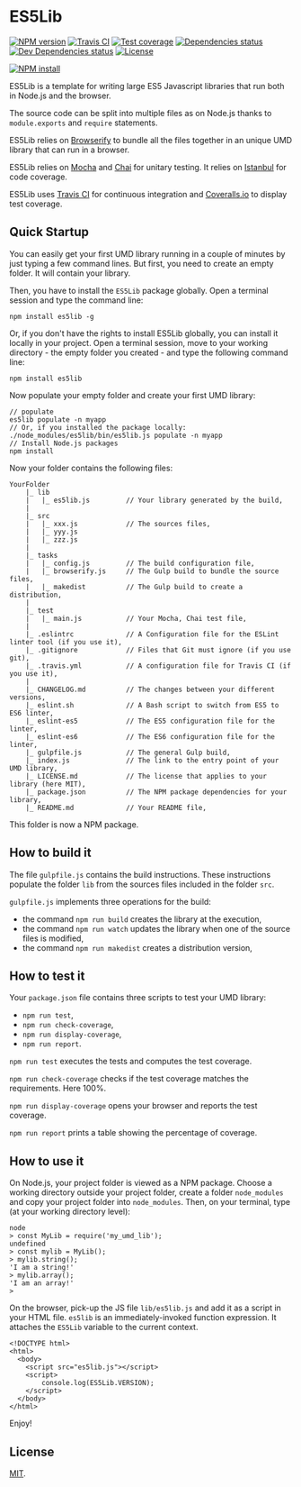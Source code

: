 # ES5Lib

[![NPM version][npm-image]][npm-url]
[![Travis CI][travis-image]][travis-url]
[![Test coverage][coveralls-image]][coveralls-url]
[![Dependencies status][dependencies-image]][dependencies-url]
[![Dev Dependencies status][devdependencies-image]][devdependencies-url]
[![License][license-image]](LICENSE.md)
<!--- [![node version][node-image]][node-url] -->

[![NPM install][npm-install-image]][npm-install-url]

ES5Lib is a template for writing large ES5 Javascript libraries that run both in Node.js and the browser.

The source code can be split into multiple files as on Node.js thanks to `module.exports` and `require` statements.

ES5Lib relies on [Browserify](http://browserify.org) to bundle all the files together in an unique UMD library that can run in a browser.

ES5Lib relies on [Mocha](https://mochajs.org) and [Chai](http://chaijs.com) for unitary testing. It relies on [Istanbul](https://gotwarlost.github.io/istanbul/) for code coverage.

ES5Lib uses [Travis CI](https://travis-ci.org) for continuous integration and [Coveralls.io](https://coveralls.io) to display test coverage.


## Quick Startup

You can easily get your first UMD library running in a couple of minutes by just typing a few command lines. But first, you need to create an empty folder. It will contain your library.

Then, you have to install the `ES5Lib` package globally. Open a terminal session and type the command line:

```
npm install es5lib -g
```

Or, if you don't have the rights to install ES5Lib globally, you can install it locally in your project. Open a terminal session, move to your working directory - the empty folder you created - and type the following command line:

```
npm install es5lib
```

Now populate your empty folder and create your first UMD library:

```
// populate
es5lib populate -n myapp
// Or, if you installed the package locally:
./node_modules/es5lib/bin/es5lib.js populate -n myapp
// Install Node.js packages
npm install
```

Now your folder contains the following files:

```
YourFolder
    |_ lib
    |   |_ es5lib.js         // Your library generated by the build,
    |
    |_ src
    |   |_ xxx.js            // The sources files,
    |   |_ yyy.js
    |   |_ zzz.js
    |
    |_ tasks
    |   |_ config.js         // The build configuration file,
    |   |_ browserify.js     // The Gulp build to bundle the source files,
    |   |_ makedist          // The Gulp build to create a distribution,
    |
    |_ test
    |   |_ main.js           // Your Mocha, Chai test file,
    |
    |_ .eslintrc             // A Configuration file for the ESLint linter tool (if you use it),
    |_ .gitignore            // Files that Git must ignore (if you use git),
    |_ .travis.yml           // A configuration file for Travis CI (if you use it),
    |
    |_ CHANGELOG.md          // The changes between your different versions,
    |_ eslint.sh             // A Bash script to switch from ES5 to ES6 linter,
    |_ eslint-es5            // The ES5 configuration file for the linter,
    |_ eslint-es6            // The ES6 configuration file for the linter,
    |_ gulpfile.js           // The general Gulp build,
    |_ index.js              // The link to the entry point of your UMD library,
    |_ LICENSE.md            // The license that applies to your library (here MIT),
    |_ package.json          // The NPM package dependencies for your library,
    |_ README.md             // Your README file,
```

This folder is now a NPM package.

## How to build it

The file `gulpfile.js` contains the build instructions. These instructions populate the folder `lib` from the sources files included in the folder `src`.

`gulpfile.js` implements three operations for the build:
  * the command `npm run build` creates the library at the execution,
  * the command `npm run watch` updates the library when one of the source files is modified,
  * the command `npm run makedist` creates a distribution version,

## How to test it

Your `package.json` file contains three scripts to test your UMD library:

  * `npm run test`,
  * `npm run check-coverage`,
  * `npm run display-coverage`,
  * `npm run report`.

`npm run test` executes the tests and computes the test coverage.

`npm run check-coverage` checks if the test coverage matches the requirements. Here 100%.

`npm run display-coverage` opens your browser and reports the test coverage.

`npm run report` prints a table showing the percentage of coverage.


## How to use it

On Node.js, your project folder is viewed as a NPM package. Choose a working directory outside your project folder, create a folder `node_modules` and copy your project folder into `node_modules`. Then, on your terminal, type (at your working directory level):

```
node
> const MyLib = require('my_umd_lib');
undefined
> const mylib = MyLib();
> mylib.string();
'I am a string!'
> mylib.array();
'I am an array!'
>
```

On the browser, pick-up the JS file `lib/es5lib.js` and add it as a script in your HTML file. `es5lib` is an immediately-invoked function expression. It attaches the `ES5Lib` variable to the current context.

```
<!DOCTYPE html>
<html>
  <body>
    <script src="es5lib.js"></script>
    <script>
    	console.log(ES5Lib.VERSION);
    </script>
  </body>
</html>
```

Enjoy!

## License

[MIT](LICENSE.md).

<!--- URls -->

[npm-image]: https://img.shields.io/npm/v/es5lib.svg?style=flat-square
[npm-install-image]: https://nodei.co/npm/es5lib.png?compact=true
[node-image]: https://img.shields.io/badge/node.js-%3E=_0.10-green.svg?style=flat-square
[download-image]: https://img.shields.io/npm/dm/es5lib.svg?style=flat-square
[travis-image]: https://img.shields.io/travis/jclo/es5lib.svg?style=flat-square
[coveralls-image]: https://img.shields.io/coveralls/jclo/es5lib/master.svg?style=flat-square
[dependencies-image]: https://david-dm.org/jclo/es5lib/status.svg?theme=shields.io
[devdependencies-image]: https://david-dm.org/jclo/es5lib/dev-status.svg?theme=shields.io
[license-image]: https://img.shields.io/npm/l/es5lib.svg?style=flat-square

[npm-url]: https://www.npmjs.com/package/es5lib
[npm-install-url]: https://nodei.co/npm/es5lib
[node-url]: http://nodejs.org/download
[download-url]: https://www.npmjs.com/package/es5lib
[travis-url]: https://travis-ci.org/jclo/es5lib
[coveralls-url]: https://coveralls.io/github/jclo/es5lib?branch=master
[dependencies-url]: https://david-dm.org/jclo/es5lib
[devdependencies-url]: https://david-dm.org/jclo/es5lib?type=dev
[license-url]: http://opensource.org/licenses/MIT
